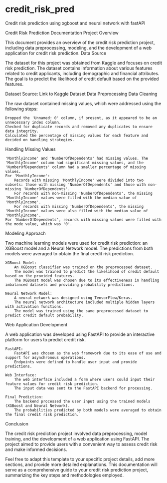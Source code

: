 # credit_risk_pred
Credit risk prediction using xgboost and neural network with fastAPI 

Credit Risk Prediction Documentation
Project Overview

This document provides an overview of the credit risk prediction project, including data preprocessing, modeling, and the development of a web application for credit risk prediction.
Data Source

The dataset for this project was obtained from Kaggle and focuses on credit risk prediction. The dataset contains information about various features related to credit applicants, including demographic and financial attributes. The goal is to predict the likelihood of credit default based on the provided features.

Dataset Source: Link to Kaggle Dataset
Data Preprocessing
Data Cleaning

The raw dataset contained missing values, which were addressed using the following steps:

    Dropped the 'Unnamed: 0' column, if present, as it appeared to be an unnecessary index column.
    Checked for duplicate records and removed any duplicates to ensure data integrity.
    Calculated the percentage of missing values for each feature and decided on handling strategies.

Handling Missing Values

    'MonthlyIncome' and 'NumberOfDependents' had missing values. The 'MonthlyIncome' column had significant missing values, and the 'NumberOfDependents' column had a smaller percentage of missing values.
    For 'MonthlyIncome':
        Records with missing 'MonthlyIncome' were divided into two subsets: those with missing 'NumberOfDependents' and those with non-missing 'NumberOfDependents'.
        For records with non-missing 'NumberOfDependents', the missing 'MonthlyIncome' values were filled with the median value of 'MonthlyIncome'.
        For records with missing 'NumberOfDependents', the missing 'MonthlyIncome' values were also filled with the median value of 'MonthlyIncome'.
    For 'NumberOfDependents', records with missing values were filled with the mode value, which was '0'.

Modeling Approach

Two machine learning models were used for credit risk prediction: an XGBoost model and a Neural Network model. The predictions from both models were averaged to obtain the final credit risk prediction.

    XGBoost Model:
        An XGBoost classifier was trained on the preprocessed dataset.
        The model was trained to predict the likelihood of credit default based on the provided features.
        The XGBoost model was chosen due to its effectiveness in handling imbalanced datasets and providing probability predictions.

    Neural Network Model:
        A neural network was designed using TensorFlow/Keras.
        The neural network architecture included multiple hidden layers with activation functions.
        The model was trained using the same preprocessed dataset to predict credit default probability.

Web Application Development

A web application was developed using FastAPI to provide an interactive platform for users to predict credit risk.

    FastAPI:
        FastAPI was chosen as the web framework due to its ease of use and support for asynchronous operations.
        Endpoints were defined to handle user input and provide predictions.

    Web Interface:
        The web interface included a form where users could input their feature values for credit risk prediction.
        The input data was sent to the FastAPI backend for processing.

    Final Prediction:
        The backend processed the user input using the trained models (XGBoost and Neural Network).
        The probabilities predicted by both models were averaged to obtain the final credit risk prediction.

Conclusion

The credit risk prediction project involved data preprocessing, model training, and the development of a web application using FastAPI. The project aimed to provide users with a convenient way to assess credit risk and make informed decisions.

Feel free to adapt this template to your specific project details, add more sections, and provide more detailed explanations. This documentation will serve as a comprehensive guide to your credit risk prediction project, summarizing the key steps and methodologies employed.
